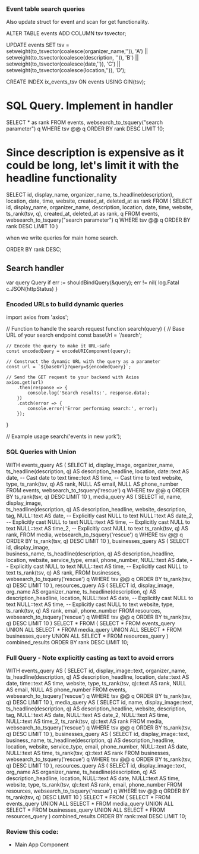 ### Event table search queries
Also update struct for event and scan for get functionality.

ALTER TABLE events ADD COLUMN tsv tsvector;
<!-- use coalescs in case field is null -->
UPDATE events SET tsv =
    setweight(to_tsvector(coalesce(organizer_name,'')), 'A') ||
    setweight(to_tsvector(coalesce(description, '')), 'B') ||
    setweight(to_tsvector(coalesce(date,'')), 'C') ||
    setweight(to_tsvector(coalesce(location,'')), 'D');

CREATE INDEX ix_events_tsv ON events USING GIN(tsv);

# SQL Query. Implement in handler
<!-- using websearch to query instead of plainto_tsquery. read docs for more info if you forget -->
SELECT * as rank
FROM 
events, websearch_to_tsquery("search parameter") q
WHERE
 tsv @@ q
 ORDER BY
 rank DESC
 LIMIT 
 10;

 # Since description is expensive as it could be long, let's limit it with the headline functionality

SELECT id, display_name, organizer_name, ts_headline(description), location, date, time, website, created_at, deleted_at as rank
FROM (
    SELECT
       id, display_name, organizer_name, description, location, date, time, website, ts_rank(tsv, q), created_at, deleted_at as rank, q
    FROM
        events, websearch_to_tsquery("search parameter") q
    WHERE
        tsv @@ q
    ORDER BY
        rank DESC
        <!-- i -->
    LIMIT 
        10
)
<!-- UNION
+add search for other table --> when we write queries for main home search.
ORDER BY 
    rank DESC; 

## Search handler
var query Query
if err := shouldBindQuery(&query); err != nil{
    log.Fatal
    c.JSON(httpStatus)
}


### Encoded URLs to build dynamic queries

import axios from 'axios';

// Function to handle the search request
function search(query) {
    // Base URL of your search endpoint
    const baseUrl = '/search';
    
    // Encode the query to make it URL-safe
    const encodedQuery = encodeURIComponent(query);

    // Construct the dynamic URL with the query as a parameter
    const url = `${baseUrl}?query=${encodedQuery}`;

    // Send the GET request to your backend with Axios
    axios.get(url)
        .then(response => {
            console.log('Search results:', response.data);
        })
        .catch(error => {
            console.error('Error performing search:', error);
        });
}

// Example usage
search('events in new york');

### SQL Queries with Union
<!-- SQL Queries -->
WITH events_query AS (
    SELECT
        id, 
        display_image, 
        organizer_name, 
        ts_headline(description, q) AS description_headline, 
        location, 
        date::text AS date,  -- Cast date to text
        time::text AS time,  -- Cast time to text
        website, 
        type,
        ts_rank(tsv, q) AS rank,
        NULL AS email,
        NULL AS phone_number
    FROM
        events, websearch_to_tsquery('rescue') q
    WHERE
        tsv @@ q
    ORDER BY
        ts_rank(tsv, q) DESC
    LIMIT 
        10
),
media_query AS (
    SELECT
        id, 
        name,
        display_image,  
        ts_headline(description, q) AS description_headline, 
        website,
        description,
        tag, 
        NULL::text AS date,  -- Explicitly cast NULL to text
        NULL::text AS date_2,  -- Explicitly cast NULL to text
        NULL::text AS time,  -- Explicitly cast NULL to text
        NULL::text AS time_2,  -- Explicitly cast NULL to text
        ts_rank(tsv, q) AS rank,
    FROM
        media, websearch_to_tsquery('rescue') q
    WHERE
        tsv @@ q
    ORDER BY
        ts_rank(tsv, q) DESC
    LIMIT 
        10
),
businesses_query AS (
    SELECT
        id, 
        display_image,  
        business_name,
        ts_headline(description, q) AS description_headline, 
        location,
        website,
        service_type,
        email, 
        phone_number,
        NULL::text AS date,  -- Explicitly cast NULL to text
        NULL::text AS time,  -- Explicitly cast NULL to text
        ts_rank(tsv, q) AS rank,
    FROM
        businesses, websearch_to_tsquery('rescue') q
    WHERE
        tsv @@ q
    ORDER BY
        ts_rank(tsv, q) DESC
    LIMIT 
        10
),
resources_query AS (
    SELECT
        id, 
        display_image, 
        org_name AS organizer_name, 
        ts_headline(description, q) AS description_headline, 
        location, 
        NULL::text AS date,  -- Explicitly cast NULL to text
        NULL::text AS time,  -- Explicitly cast NULL to text
        website, 
        type,
        ts_rank(tsv, q) AS rank,
        email,
        phone_number
    FROM
        resources, websearch_to_tsquery('rescue') q
    WHERE
        tsv @@ q
    ORDER BY
        ts_rank(tsv, q) DESC
    LIMIT 
        10
)
SELECT * FROM (
    SELECT * FROM events_query
    UNION ALL
    SELECT * FROM media_query
    UNION ALL
    SELECT * FROM businesses_query
    UNION ALL
    SELECT * FROM resources_query
) combined_results
ORDER BY rank DESC
LIMIT 10;


### Full Query - Note explicitly casting as text to avoid errors

WITH events_query AS (
    SELECT
        id, 
        display_image::text, 
        organizer_name, 
        ts_headline(description, q) AS description_headline, 
        location, 
        date::text AS date,
        time::text AS time,
        website, 
        type,
        ts_rank(tsv, q)::text AS rank,
        NULL AS email,
        NULL AS phone_number
    FROM
        events, websearch_to_tsquery('rescue') q
    WHERE
        tsv @@ q
    ORDER BY
        ts_rank(tsv, q) DESC
    LIMIT 
        10
),
media_query AS (
    SELECT
        id, 
        name,
        display_image::text,  
        ts_headline(description, q) AS description_headline, 
        website,
        description,
        tag, 
        NULL::text AS date,
        NULL::text AS date_2,
        NULL::text AS time,
        NULL::text AS time_2,
        ts_rank(tsv, q)::text AS rank
    FROM
        media, websearch_to_tsquery('rescue') q
    WHERE
        tsv @@ q
    ORDER BY
        ts_rank(tsv, q) DESC
    LIMIT 
        10
),
businesses_query AS (
    SELECT
        id, 
        display_image::text,  
        business_name,
        ts_headline(description, q) AS description_headline, 
        location,
        website,
        service_type,
        email, 
        phone_number,
        NULL::text AS date,
        NULL::text AS time,
        ts_rank(tsv, q)::text AS rank
    FROM
        businesses, websearch_to_tsquery('rescue') q
    WHERE
        tsv @@ q
    ORDER BY
        ts_rank(tsv, q) DESC
    LIMIT 
        10
),
resources_query AS (
    SELECT
        id, 
        display_image::text, 
        org_name AS organizer_name, 
        ts_headline(description, q) AS description_headline, 
        location, 
        NULL::text AS date,
        NULL::text AS time,
        website, 
        type,
        ts_rank(tsv, q)::text AS rank,
        email,
        phone_number
    FROM
        resources, websearch_to_tsquery('rescue') q
    WHERE
        tsv @@ q
    ORDER BY
        ts_rank(tsv, q) DESC
    LIMIT 
        10
)
SELECT * FROM (
    SELECT * FROM events_query
    UNION ALL
    SELECT * FROM media_query
    UNION ALL
    SELECT * FROM businesses_query
    UNION ALL
    SELECT * FROM resources_query
) combined_results
ORDER BY rank::real DESC
LIMIT 10;



### Review this code:

-  Main App Component

